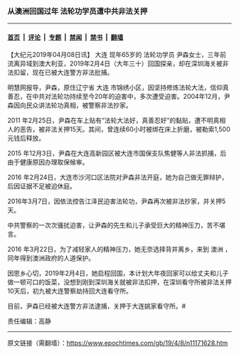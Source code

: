 ### 从澳洲回国过年 法轮功学员遭中共非法关押

---

#### [首页](../../../..?n11171628) &nbsp;|&nbsp; [评论](../../../../../epoch-comment?n11171628) &nbsp;|&nbsp; [专题](../../../../../epoch-special?n11171628) &nbsp;|&nbsp; [禁闻](../../../../../epoch-news?n11171628) &nbsp;|&nbsp; [禁书](../../../../../books?n11171628) &nbsp;|&nbsp; [翻墙](https://github.com/gfw-breaker/nogfw/blob/master/README.md?n11171628)


<div class="post_content" id="artbody" itemprop="articleBody">
 <!-- article content begin -->
 <p>
  【大纪元2019年04月08日讯】
  <ok href="https://www.epochtimes.com/gb/tag/%E5%A4%A7%E8%BF%9E.html">
   大连
  </ok>
  现年65岁的
  <ok href="https://www.epochtimes.com/gb/tag/%E6%B3%95%E8%BD%AE%E5%8A%9F%E5%AD%A6%E5%91%98.html">
   法轮功学员
  </ok>
  尹森女士，三年前流离异域到澳大利亚，2019年2月4日（大年三十）回国探亲，却在深圳海关被非法扣留，现在已被大连警方非法批捕。
 </p>
 <p class="p6">
  <span class="s1">
   明慧网报导，尹森，原住辽宁省
   <ok href="https://www.epochtimes.com/gb/tag/%E5%A4%A7%E8%BF%9E.html">
    大连
   </ok>
   市锦绣小区，因坚持修炼法轮大法，信仰真善忍，在中共对法轮功持续至今20年的迫害中，多次遭受迫害。2004年12月，尹森因向民众讲法轮功真相，被警察非法抄家。
  </span>
 </p>
 <p class="p6">
  <span class="s3">
   2011
  </span>
  <span class="s1">
   年2月25日，尹森在车上贴有“法轮大法好，真善忍好”的黏贴，遭不明真相人的恶告，被非法关押15天。其间，曾连续60小时被绑在床上折磨，被勒索1,500元钱后释放。
  </span>
 </p>
 <p class="p6">
  <span class="s3">
   2015
  </span>
  <span class="s1">
   年12月3日，尹森在大连高新园区被大连市国保支队焦健等人非法抓捕，后由于健康原因办理取保候审。
  </span>
 </p>
 <p class="p6">
  <span class="s3">
   2016
  </span>
  <span class="s1">
   年2月24日，大连市沙河口区法院对尹森非法开庭，她为自己做无罪辩护，后因证据不足被迫休庭。
  </span>
 </p>
 <p class="p6">
  <span class="s1">
   2016年3月7日，因依法控告江泽民迫害法轮功，尹森再次被非法抄家，并关押5天。
  </span>
 </p>
 <p class="p6">
  <span class="s1">
   中共警察的一次次骚扰迫害，让尹森的先生和儿子承受巨大的精神压力，苦不堪言。
  </span>
 </p>
 <p class="p6">
  <span class="s3">
   2016
  </span>
  <span class="s1">
   年3月22日，为了减轻家人的精神压力，她无奈选择背井离乡，来到
   <ok href="https://www.epochtimes.com/gb/tag/%E6%BE%B3%E6%B4%B2.html">
    澳洲
   </ok>
   ，同年得到澳洲政府的人道保护。
  </span>
 </p>
 <p class="p6">
  <span class="s1">
   因思乡心切，2019年2月4日，她启程回国，本计划大年夜回家可以给丈夫和儿子做一顿可口的饭菜，没想到刚到深圳海关就被非法扣押，在深圳看守所被非法关押10天后，初九被大连警察劫持回大连看守所。
  </span>
 </p>
 <p class="p6">
  <span class="s1">
   目前，尹森已经被大连警方非法逮捕，关押于大连姚家看守所。#
  </span>
 </p>
 <p class="p6">
  责任编辑：高静
 </p>
 <!-- article content end -->
 <div id="below_article_ad">
 </div>
</div>


---

原文链接（需翻墙）：https://www.epochtimes.com/gb/19/4/8/n11171628.htm